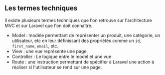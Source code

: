 ## Les termes techniques

Il existe plusieurs termes techniques que l'on retrouve sur l'architecture MVC et sur Laravel que l'on doit connaître.

- Model : modèle permettant de représenter un produit, une catégorie, un utilisateur, etc en leur définissant des propriétés comme un `id`, `first_name`, `email`, etc.
- View : une vue représente une page.
- Controller : Le logique entre le model et une vue
- Route : une instruction permettant de spécifier à Laravel une action à réaliser si l'utilisateur se rend sur une page.